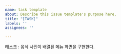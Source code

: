 ```yaml
---
name: task template
about: Describe this issue template's purpose here.
title: "[TASK]"
labels: ''
assignees: ''

---
```


태스크 : 음식 사진이 배열된 메뉴 화면을 구현한다.

